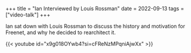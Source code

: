 +++
title = "Ian Interviewed by Louis Rossman"
date = 2022-09-13
tags = ["video-talk"]
+++

Ian sat down with Louis Rossman to discuss the history and motivation for Freenet, and why
he decided to rearchitect it.

{{< youtube id="x9g018OYwb4?si=cFReNzMPqniAjwXx" >}}
